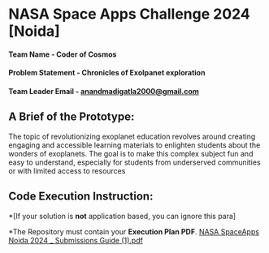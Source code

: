 # NASA Space Apps Challenge 2024 [Noida]

#### Team Name - Coder of Cosmos
#### Problem Statement - Chronicles of Exolpanet exploration
#### Team Leader Email - anandmadigatla2000@gmail.com

## A Brief of the Prototype:
  The topic of revolutionizing exoplanet education revolves around creating engaging and accessible learning materials to enlighten students about the wonders of exoplanets. The goal is to make this complex subject fun and easy to understand, especially for students from underserved communities or with limited access to resources

## Code Execution Instruction:
  *[If your solution is **not** application based, you can ignore this para]
  
 *The Repository must contain your **Execution Plan PDF**.
[NASA SpaceApps Noida 2024 _ Submissions Guide (1).pdf](https://github.com/user-attachments/files/17267924/NASA.SpaceApps.Noida.2024._.Submissions.Guide.1.pdf)
